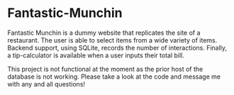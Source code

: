 # Fantastic-Munchin

Fantastic Munchin is a dummy website that replicates the site of a restaurant. The user is able to select items from a wide variety of items. Backend support, using SQLite, records the number of interactions. Finally, a tip-calculator is available when a user inputs their total bill.

This project is not functional at the moment as the prior host of the database is not working. Please take a look at the code and message me with any and all questions!

